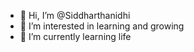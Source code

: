 - 👋 Hi, I’m @Siddharthanidhi
- 👀 I’m interested in learning and growing
- 🌱 I’m currently learning life

<!---
Siddharthanidhi/Siddharthanidhi is a ✨ special ✨ repository because its `README.md` (this file) appears on your GitHub profile.
You can click the Preview link to take a look at your changes.
--->
